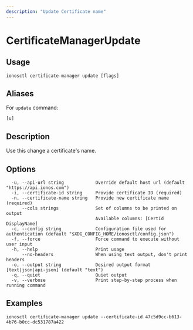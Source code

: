 ```yaml
---
description: "Update Certificate name"
---
```


# CertificateManagerUpdate

## Usage

```text
ionosctl certificate-manager update [flags]
```

## Aliases

For `update` command:

```text
[u]
```

## Description

Use this change a certificate's name.

## Options

```text
  -u, --api-url string            Override default host url (default "https://api.ionos.com")
  -i, --certificate-id string     Provide certificate ID (required)
  -n, --certificate-name string   Provide new certificate name (required)
      --cols strings              Set of columns to be printed on output 
                                  Available columns: [CertId DisplayName]
  -c, --config string             Configuration file used for authentication (default "$XDG_CONFIG_HOME/ionosctl/config.json")
  -f, --force                     Force command to execute without user input
  -h, --help                      Print usage
      --no-headers                When using text output, don't print headers
  -o, --output string             Desired output format [text|json|api-json] (default "text")
  -q, --quiet                     Quiet output
  -v, --verbose                   Print step-by-step process when running command
```

## Examples

```text
ionosctl certificate-manager update --certificate-id 47c5d9cc-b613-4b76-b0cc-dc531787a422
```

